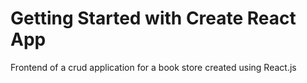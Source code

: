 # Getting Started with Create React App

Frontend of a crud application for a book store
created using React.js
